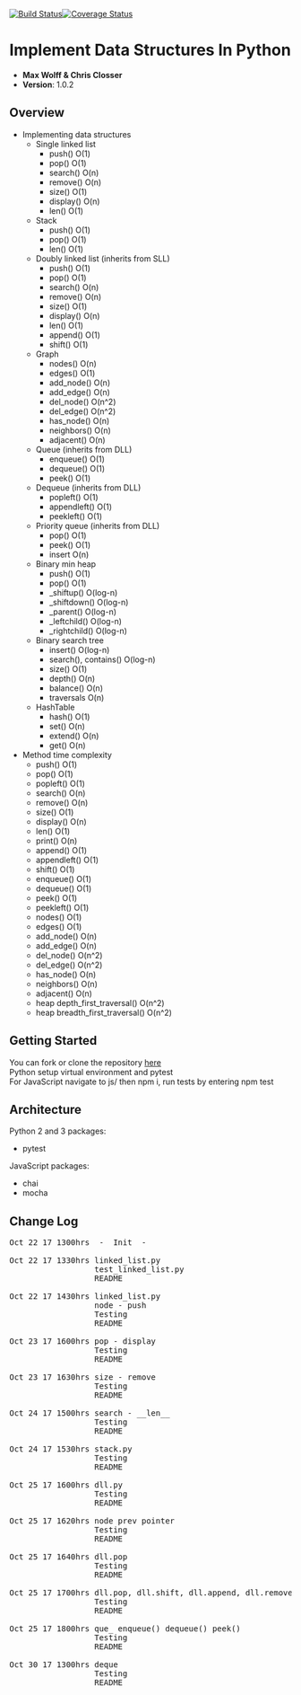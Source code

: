 [![Build Status](https://travis-ci.org/ChristopherSClosser/python-data-structures.svg?branch=master)](https://travis-ci.org/ChristopherSClosser/python-data-structures)[![Coverage Status](https://coveralls.io/repos/github/ChristopherSClosser/python-data-structures/badge.svg?branch=master)](https://coveralls.io/github/ChristopherSClosser/python-data-structures?branch=master)

# Implement Data Structures In Python

- **Max Wolff & Chris Closser**
- **Version**: 1.0.2

## Overview
<!-- Provide a high level overview of what this application is and why you are building it, beyond the fact that it's an assignment for a Code Fellows 401 class. (i.e. What's your problem domain?) -->
- Implementing data structures
  - Single linked list
    - push() O(1)
    - pop() O(1)
    - search() O(n)
    - remove() O(n)
    - size() O(1)
    - display() O(n)
    - len() O(1)
  - Stack
    - push() O(1)
    - pop() O(1)
    - len() O(1)
  - Doubly linked list (inherits from SLL)
    - push() O(1)
    - pop() O(1)
    - search() O(n)
    - remove() O(n)
    - size() O(1)
    - display() O(n)
    - len() O(1)
    - append() O(1)
    - shift() O(1)  
  - Graph
    - nodes() O(n)
    - edges() O(1)
    - add_node() O(n)
    - add_edge() O(n)
    - del_node() O(n^2)
    - del_edge() O(n^2)
    - has_node() O(n)
    - neighbors() O(n)
    - adjacent() O(n)
  - Queue (inherits from DLL)
    - enqueue() O(1)
    - dequeue() O(1)
    - peek() O(1)
  - Dequeue (inherits from DLL)
    - popleft() O(1)
    - appendleft() O(1)
    - peekleft() O(1)
  - Priority queue (inherits from DLL)
    - pop() O(1)
    - peek() O(1)
    - insert O(n)
  - Binary min heap
    - push() O(1)
    - pop() O(1)
    - _shiftup() O(log-n)
    - _shiftdown() O(log-n)
    - _parent() O(log-n)
    - _leftchild() O(log-n)
    - _rightchild() O(log-n)
  - Binary search tree
    - insert() O(log-n)
    - search(), contains() O(log-n)
    - size() O(1)
    - depth() O(n)
    - balance() O(n)
    - traversals O(n)
  - HashTable
    - hash() O(1)
    - set() O(n)
    - extend() O(n)
    - get() O(n)
- Method time complexity
  - push() O(1)
  - pop() O(1)
  - popleft() O(1)
  - search() O(n)
  - remove() O(n)
  - size() O(1)
  - display() O(n)
  - len() O(1)
  - print() O(n)
  - append() O(1)
  - appendleft() O(1)
  - shift() O(1)
  - enqueue() O(1)
  - dequeue() O(1)
  - peek() O(1)
  - peekleft() O(1)
  - nodes() O(1)
  - edges() O(1)
  - add_node() O(n)
  - add_edge() O(n)
  - del_node() O(n^2)
  - del_edge() O(n^2)
  - has_node() O(n)
  - neighbors() O(n)
  - adjacent() O(n)
  - heap depth_first_traversal() O(n^2)
  - heap breadth_first_traversal() O(n^2)

## Getting Started
<!-- What are the steps that a user must take in order to build this app on their own machine and get it running? -->
  You can fork or clone the repository [here](https://github.com/ChristopherSClosser/python-data-structures)  
  Python setup virtual environment and pytest  
  For JavaScript navigate to js/ then npm i, run tests by entering npm test

## Architecture
<!-- Provide a detailed description of the application design. What technologies (languages, libraries, etc) you're using, and any other relevant design information. -->
Python 2 and 3 packages:
  - pytest

JavaScript packages:
  - chai
  - mocha

## Change Log
<!-- Use this are to document the iterative changes made to your application as each feature is successfully implemented. Use time stamps. Here's an example:

01-01-2001 4:59pm - Added functionality to add and delete some things.
-->
<pre>Oct 22 17 1300hrs&ensp;&ensp;-&ensp;&ensp;Init&ensp;&ensp;-  

Oct 22 17 1330hrs linked_list.py
                  test_linked_list.py
                  README

Oct 22 17 1430hrs linked_list.py
                  node - push
                  Testing
                  README

Oct 23 17 1600hrs pop - display
                  Testing
                  README

Oct 23 17 1630hrs size - remove
                  Testing
                  README

Oct 24 17 1500hrs search - __len__
                  Testing
                  README

Oct 24 17 1530hrs stack.py
                  Testing
                  README

Oct 25 17 1600hrs dll.py
                  Testing
                  README

Oct 25 17 1620hrs node prev pointer
                  Testing
                  README

Oct 25 17 1640hrs dll.pop
                  Testing
                  README

Oct 25 17 1700hrs dll.pop, dll.shift, dll.append, dll.remove
                  Testing
                  README

Oct 25 17 1800hrs que_ enqueue() dequeue() peek()
                  Testing
                  README

Oct 30 17 1300hrs deque
                  Testing
                  README
</pre>
